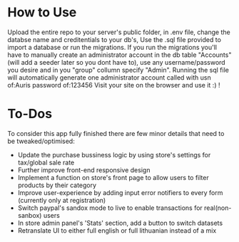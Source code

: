 # How to Use
Upload the entire repo to your server's public folder, in .env file, change the databse name and creditentials to your db's,
Use the .sql file provided to import a database or run the migrations. If you run the migrations you'll have to manually create an administrator account in the db table "Accounts" (will add a seeder later so you dont have to), use any username/password you desire and in you "group" collumn specify "Admin". Running the sql file will automatically generate one administrator account called with usn of:Auris   password of:123456
Visit your site on the browser and use it :) !

# To-Dos
To consider this app fully finished there are few minor details that need to be tweaked/optimised:
- Update the purchase bussiness logic by using store's settings for tax/global sale rate
- Further improve front-end responsive design
- Implement a function on store's front page to allow users to filter products by their category
- Improve user-experience by adding input error notifiers to every form (currently only at registration)
- Switch paypal's sandox mode to live to enable transactions for real(non-sanbox) users
- In store admin panel's 'Stats' section, add a button to switch datasets
- Retranslate UI to either full english or full lithuanian instead of a mix 
